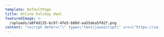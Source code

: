 ```yaml
---
template: DefaultPage
title: Online holiday deal
featuredImage: >-
  /uploads/a0f4d135-bc97-4fe5-b80d-aa55dea5f82f.png
content: "<script defer=\"\" type=\"text/javascript\" src=\"https://sailinginparadise.rezdy.com/pluginJs\"></script>\r\n\n\\    <iframe seamless=\"\" width=\"100%\" height=\"1000px\" frameborder=\"0\" class=\"rezdy\" src=\"https://sailinginparadise.rezdy.com/398877/private-champagne-brunch-yacht-charter-for-2-6-mid-week?iframe=true\"></iframe>"
---
```


